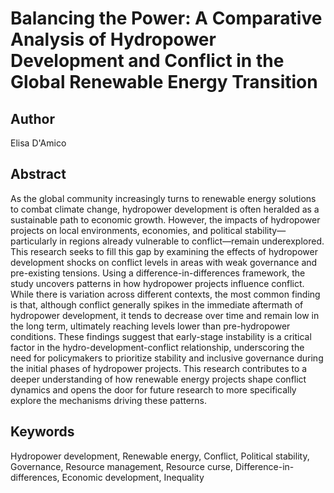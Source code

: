 # Balancing the Power: A Comparative Analysis of Hydropower Development and Conflict in the Global Renewable Energy Transition

## Author
Elisa D'Amico

## Abstract
As the global community increasingly turns to renewable energy solutions to combat climate change, hydropower development is often heralded as a sustainable path to economic growth. However, the impacts of hydropower projects on local environments, economies, and political stability—particularly in regions already vulnerable to conflict—remain underexplored. This research seeks to fill this gap by examining the effects of hydropower development shocks on conflict levels in areas with weak governance and pre-existing tensions. Using a difference-in-differences framework, the study uncovers patterns in how hydropower projects influence conflict. While there is variation across different contexts, the most common finding is that, although conflict generally spikes in the immediate aftermath of hydropower development, it tends to decrease over time and remain low in the long term, ultimately reaching levels lower than pre-hydropower conditions. These findings suggest that early-stage instability is a critical factor in the hydro-development-conflict relationship, underscoring the need for policymakers to prioritize stability and inclusive governance during the initial phases of hydropower projects. This research contributes to a deeper understanding of how renewable energy projects shape conflict dynamics and opens the door for future research to more specifically explore the mechanisms driving these patterns.

## Keywords
Hydropower development, Renewable energy, Conflict, Political stability, Governance, Resource management, Resource curse, Difference-in-differences, Economic development, Inequality

#

